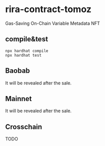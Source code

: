 # rira-contract-tomoz
Gas-Saving On-Chain Variable Metadata NFT


## compile&test
```
npx hardhat compile
npx hardhat test
```

## Baobab
It will be revealed after the sale.

## Mainnet
It will be revealed after the sale.

## Crosschain
TODO
